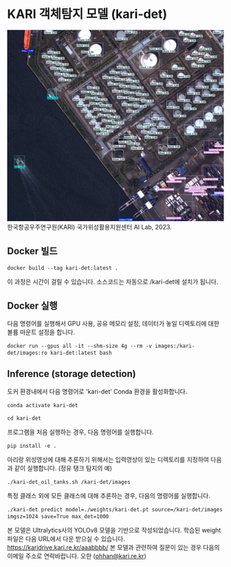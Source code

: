 # KARI 객체탐지 모델 (kari-det)

![예시](./assets/obj_det_example.jpg "객체탐지 예시")
한국항공우주연구원(KARI) 국가위성활용지원센터 AI Lab, 2023.

## Docker 빌드
```
docker build --tag kari-det:latest .
```
이 과정은 시간이 걸릴 수 있습니다. 소스코드는 자동으로 /kari-det에 설치가 됩니다.

## Docker 실행
다음 명령어를 실행해서 GPU 사용, 공유 메모리 설정, 데이터가 놓일 디렉토리에 대한 볼륨 마운트 설정을 합니다.

```
docker run --gpus all -it --shm-size 4g --rm -v images:/kari-det/images:ro kari-det:latest bash
```

## Inference (storage detection)
도커 환경내에서 다음 명령어로 'kari-det' Conda 환경을 활성화합니다.

```
conda activate kari-det
```
```
cd kari-det
```
프로그램을 처음 실행하는 경우, 다음 명령어를 실행합니다.

```
pip install -e .
```
아리랑 위성영상에 대해 추론하기 위해서는 입력영상이 있는 디렉토리를 지정하여 다음과 같이 실행합니다. (정유 탱크 탐지의 예)

```
./kari-det_oil_tanks.sh /kari-det/images
```
특정 클래스 외에 모든 클래스에 대해 추론하는 경우, 다음의 명령어를 실행합니다.
```
./kari-det predict model=./weights/kari-det.pt source=/kari-det/images imgsz=1024 save=True max_det=1000
```

본 모델은 Ultralytics사의 YOLOv8 모델을 기반으로 작성되었습니다.
학습된 weight 파일은 다음 URL에서 다운 받으실 수 있습니다.
https://karidrive.kari.re.kr/aaabbbb/
본 모델과 관련하여 질문이 있는 경우 다음의 이메일 주소로 연락바랍니다. 
오한 (ohhan@kari.re.kr)
